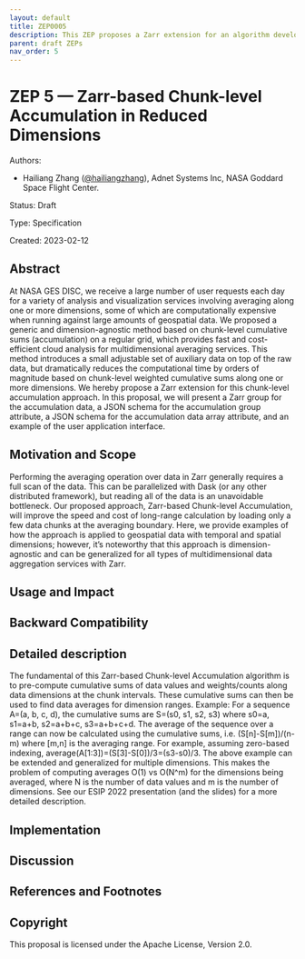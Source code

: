 ```yaml
---
layout: default
title: ZEP0005
description: This ZEP proposes a Zarr extension for an algorithm developed at NASA’s GES DISC for fast and cost-efficient multi-dimensional averaging service -- Zarr-based Chunk-level Accumulation in Reduced Dimensions.
parent: draft ZEPs
nav_order: 5
---
```


# ZEP 5 — Zarr-based Chunk-level Accumulation in Reduced Dimensions

Authors:
* Hailiang Zhang ([@hailiangzhang](https://github.com/hailiangzhang)), Adnet Systems Inc, NASA Goddard Space Flight Center.

Status: Draft

Type: Specification

Created: 2023-02-12

## Abstract

At NASA GES DISC, we receive a large number of user requests each day for a variety of analysis and visualization services involving averaging along one or more dimensions, some of which are computationally expensive when running against large amounts of geospatial data. We proposed a generic and dimension-agnostic method based on chunk-level cumulative sums (accumulation) on a regular grid, which provides fast and cost-efficient cloud analysis for multidimensional averaging services. This method introduces a small adjustable set of auxiliary data on top of the raw data, but dramatically reduces the computational time by orders of magnitude based on chunk-level weighted cumulative sums along one or more dimensions.
We hereby propose a Zarr extension for this chunk-level accumulation approach. In this proposal, we will present a Zarr group for the accumulation data, a JSON schema for the accumulation group attribute, a JSON schema for the accumulation data array attribute, and an example of the user application interface.

## Motivation and Scope

Performing the averaging operation over data in Zarr generally requires a full scan of the data. This can be parallelized with Dask (or any other distributed framework), but reading all of the data is an unavoidable bottleneck. Our proposed approach, Zarr-based Chunk-level Accumulation, will improve the speed and cost of long-range calculation by loading only a few data chunks at the averaging boundary. Here, we provide examples of how the approach is applied to geospatial data with temporal and spatial dimensions; however, it’s noteworthy that this approach is dimension-agnostic and can be generalized for all types of multidimensional data aggregation services with Zarr.

## Usage and Impact

## Backward Compatibility

## Detailed description

The fundamental of this Zarr-based Chunk-level Accumulation algorithm is to pre-compute cumulative sums of data values and weights/counts along data dimensions at the chunk intervals. These cumulative sums can then be used to find data averages for dimension ranges. 
Example:
For a sequence A=(a, b, c, d), the cumulative sums are S=(s0, s1, s2, s3) where s0=a, s1=a+b, s2=a+b+c, s3=a+b+c+d. The average of the sequence over a range can now be calculated using the cumulative sums, i.e.  (S[n]-S[m])/(n-m) where [m,n] is the averaging range. For example, assuming zero-based indexing, average(A[1:3])=(S[3]-S[0])/3=(s3-s0)/3.
The above example can be extended and generalized for multiple dimensions. This makes the problem of computing averages O(1) vs O(N^m) for the dimensions being averaged, where N is the number of data values and  m is the number of dimensions.  See our ESIP 2022 presentation (and the slides) for a more detailed description. 

## Implementation

## Discussion


## References and Footnotes



## Copyright

This proposal is licensed under the Apache License, Version 2.0.
